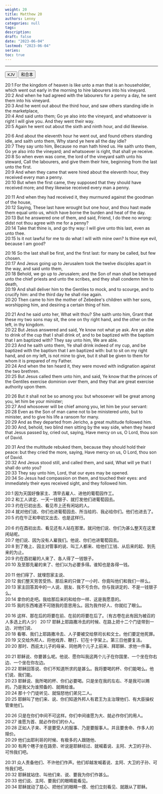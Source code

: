 ```yaml
---
weight: 20
title: Matthew 20
authors: Lenny
categories: null
tags: 
description: 
draft: false
date: "2023-06-04"
lastmod: "2023-06-04"
series:
toc: true
---
```



<!--more-->
---

<!-- Tab links -->

<div class="tab">
  <button class="tablinks active" onclick="tablabel(event, 'english')">KJV</button>
  <button class="tablinks" onclick="tablabel(event, 'chinese')">和合本</button>
</div>

<!-- Tab content -->
<div id="english" class="tabcontent" style="display:block">

20:1 For the kingdom of heaven is like unto a man that is an householder, which went out early in the morning to hire labourers into his vineyard.  
20:2 And when he had agreed with the labourers for a penny a day, he sent them into his vineyard.  
20:3 And he went out about the third hour, and saw others standing idle in the marketplace,  
20:4 And said unto them; Go ye also into the vineyard, and whatsoever is right I will give you. And they went their way.  
20:5 Again he went out about the sixth and ninth hour, and did likewise.  

20:6 And about the eleventh hour he went out, and found others standing idle, and saith unto them, Why stand ye here all the day idle?  
20:7 They say unto him, Because no man hath hired us. He saith unto them, Go ye also into the vineyard; and whatsoever is right, that shall ye receive.  
20:8 So when even was come, the lord of the vineyard saith unto his steward, Call the labourers, and give them their hire, beginning from the last unto the first.  
20:9 And when they came that were hired about the eleventh hour, they received every man a penny.  
20:10 But when the first came, they supposed that they should have received more; and they likewise received every man a penny.  

20:11 And when they had received it, they murmured against the goodman of the house,  
20:12 Saying, These last have wrought but one hour, and thou hast made them equal unto us, which have borne the burden and heat of the day.  
20:13 But he answered one of them, and said, Friend, I do thee no wrong: didst not thou agree with me for a penny?  
20:14 Take that thine is, and go thy way: I will give unto this last, even as unto thee.  
20:15 Is it not lawful for me to do what I will with mine own? Is thine eye evil, because I am good?  

20:16 So the last shall be first, and the first last: for many be called, but few chosen.  
20:17 And Jesus going up to Jerusalem took the twelve disciples apart in the way, and said unto them,  
20:18 Behold, we go up to Jerusalem; and the Son of man shall be betrayed unto the chief priests and unto the scribes, and they shall condemn him to death,  
20:19 And shall deliver him to the Gentiles to mock, and to scourge, and to crucify him: and the third day he shall rise again.  
20:20 Then came to him the mother of Zebedee's children with her sons, worshipping him, and desiring a certain thing of him.  

20:21 And he said unto her, What wilt thou? She saith unto him, Grant that these my two sons may sit, the one on thy right hand, and the other on the left, in thy kingdom.  
20:22 But Jesus answered and said, Ye know not what ye ask. Are ye able to drink of the cup that I shall drink of, and to be baptized with the baptism that I am baptized with? They say unto him, We are able.  
20:23 And he saith unto them, Ye shall drink indeed of my cup, and be baptized with the baptism that I am baptized with: but to sit on my right hand, and on my left, is not mine to give, but it shall be given to them for whom it is prepared of my Father.  
20:24 And when the ten heard it, they were moved with indignation against the two brethren.  
20:25 But Jesus called them unto him, and said, Ye know that the princes of the Gentiles exercise dominion over them, and they that are great exercise authority upon them.  

20:26 But it shall not be so among you: but whosoever will be great among you, let him be your minister;  
20:27 And whosoever will be chief among you, let him be your servant:  
20:28 Even as the Son of man came not to be ministered unto, but to minister, and to give his life a ransom for many.  
20:29 And as they departed from Jericho, a great multitude followed him.  
20:30 And, behold, two blind men sitting by the way side, when they heard that Jesus passed by, cried out, saying, Have mercy on us, O Lord, thou son of David.  

20:31 And the multitude rebuked them, because they should hold their peace: but they cried the more, saying, Have mercy on us, O Lord, thou son of David.  
20:32 And Jesus stood still, and called them, and said, What will ye that I shall do unto you?  
20:33 They say unto him, Lord, that our eyes may be opened.  
20:34 So Jesus had compassion on them, and touched their eyes: and immediately their eyes received sight, and they followed him.  

</div>


<div id="chinese" class="tabcontent">

20:1 因为天国好像家主、清早去雇人、进他的葡萄园作工。  
20:2 和工人讲定、一天一钱银子、就打发他们进葡萄园去。  
20:3 约在巳初出去、看见市上还有闲站的人。  
20:4 就对他们说、你们也进葡萄园去、所当给的、我必给你们。他们也进去了。  
20:5 约在午正和申初又出去、也是这样行。  

20:6 约在酉初出去、看见还有人站在那里。就问他们说、你们为甚么整天在这里闲站呢。  
20:7 他们说、因为没有人雇我们。他说、你们也进葡萄园去。  
20:8 到了晚上、园主对管事的说、叫工人都来、给他们工钱、从后来的起、到先来的为止。  
20:9 约在酉初雇的人来了、各人得了一钱银子。  
20:10 及至那先雇的来了、他们以为必要多得。谁知也是各得一钱。  

20:11 他们得了、就埋怨家主说、  
20:12 我们整天劳苦受热、那后来的只做了一小时、你竟叫他们和我们一样么。  
20:13 家主回答其中的一人说、朋友、我不亏负你。你与我讲定的、不是一钱银子么。  
20:14 拿你的走吧。我给那后来的和给你一样、这是我愿意的。  
20:15 我的东西难道不可随我的意思用么。因为我作好人、你就红了眼么。  

20:16 这样、那在后的将要在前、在前的将要在后了。〔有古卷在此有因为被召的人多选上的人少〕
20:17 耶稣上耶路撒冷去的时候、在路上把十二个门徒带到一边、对他们说、  
20:18 看哪、我们上耶路撒冷去、人子要被交给祭司长和文士。他们要定他死罪。  
20:19 又交给外邦人、将他戏弄、鞭打、钉在十字架上。第三日他要复活。  
20:20 那时、西庇太儿子的母亲、同他两个儿子上前来、拜耶稣、求他一件事。  

20:21 耶稣说、你要甚么呢。他说、愿你叫我这两个儿子在你国里、一个坐在你右边、一个坐在你左边。  
20:22 耶稣回答说、你们不知道所求的是甚么。我将要喝的杯、你们能喝么。他们说、我们能。  
20:23 耶稣说、我所喝的杯、你们必要喝。只是坐在我的左右、不是我可以赐的。乃是我父为谁预备的、就赐给谁。  
20:24 那十个门徒听见、就恼怒他们弟兄二人。  
20:25 耶稣叫了他们来、说、你们知道外邦人有君王为主治理他们、有大臣操权管束他们。  

20:26 只是在你们中间不可这样。你们中间谁愿为大、就必作你们的用人。  
20:27 谁愿为首、就必作你们的仆人。  
20:28 正如人子来、不是要受人的服事、乃是要服事人。并且要舍命、作多人的赎价。  
20:29 他们出耶利哥的时候、有极多的人跟随他、  
20:30 有两个瞎子坐在路旁、听说是耶稣经过、就喊着说、主阿、大卫的子孙、可怜我们吧。  

20:31 众人责备他们、不许他们作声。他们却越发喊着说、主阿、大卫的子孙、可怜我们吧。  
20:32 耶稣就站住、叫他们来、说、要我为你们作甚么。  
20:33 他们说、主阿、要我们的眼睛能看见。  
20:34 耶稣就动了慈心、把他们的眼睛一摸、他们立刻看见、就跟从了耶稣。  

</div>